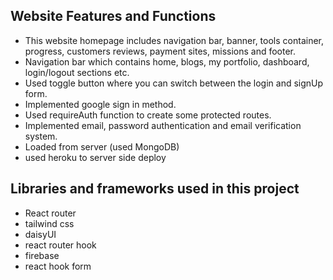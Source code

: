 ## Website Features and Functions
* This website homepage includes navigation bar, banner, tools container, progress, customers reviews, payment sites, missions  and footer.
* Navigation bar which contains home, blogs, my portfolio, dashboard, login/logout  sections etc.
* Used toggle button where you can switch between the login and signUp form.
* Implemented google sign in method.
* Used requireAuth function to create some protected routes.
* Implemented email, password authentication and email verification system.
* Loaded from server (used MongoDB)
* used heroku to server side deploy   

## Libraries and frameworks used in this project
* React router
* tailwind css
* daisyUI
* react router hook
* firebase
* react hook form

